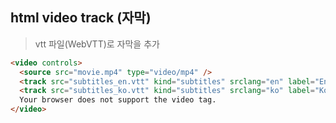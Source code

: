 ## html video track (자막)

> vtt 파일(WebVTT)로 자막을 추가

```html
<video controls>
  <source src="movie.mp4" type="video/mp4" />
  <track src="subtitles_en.vtt" kind="subtitles" srclang="en" label="English" />
  <track src="subtitles_ko.vtt" kind="subtitles" srclang="ko" label="Korean" />
  Your browser does not support the video tag.
</video>
```
